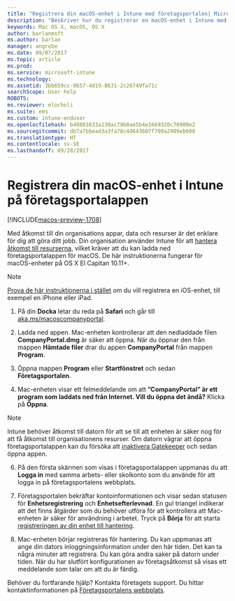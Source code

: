 ```yaml
---
title: "Registrera din macOS-enhet i Intune med företagsportalen| Microsoft Docs"
description: "Beskriver hur du registrerar en macOS-enhet i Intune med företagsportalappen"
keywords: Mac OS X, macOS, OS X
author: barlanmsft
ms.author: barlan
manager: angrobe
ms.date: 09/07/2017
ms.topic: article
ms.prod: 
ms.service: microsoft-intune
ms.technology: 
ms.assetid: 3bb659cc-9b57-4d19-8631-2c26749fa71c
searchScope: User help
ROBOTS: 
ms.reviewer: elocholi
ms.suite: ems
ms.custom: intune-enduser
ms.openlocfilehash: b40801633a130ac79b0ae5b4e1669320c70909e2
ms.sourcegitcommit: db7a7bbead3a3fa78c4d643607f709a2909eb608
ms.translationtype: HT
ms.contentlocale: sv-SE
ms.lasthandoff: 09/28/2017
---
```

# <a name="enroll-your-macos-device-in-intune-with-the-company-portal-app"></a>Registrera din macOS-enhet i Intune på företagsportalappen

[!INCLUDE[macos-preview-1708](./includes/macos-preview-1708.md)]

Med åtkomst till din organisations appar, data och resurser är det enklare för dig att göra ditt jobb. Din organisation använder Intune för att [hantera åtkomst till resurserna](what-happens-if-you-install-the-Company-Portal-app-and-enroll-your-device-in-intune-ios.md), vilket kräver att du kan ladda ned företagsportalappen för macOS. De här instruktionerna fungerar för macOS-enheter på OS X El Capitan 10.11+.

  > [!NOTE]
  > [Prova de här instruktionerna i stället](enroll-your-device-in-intune-ios.md) om du vill registrera en iOS-enhet, till exempel en iPhone eller iPad.

1.  På din __Docka__ letar du reda på __Safari__ och går till [aka.ms/macoscompanyportal](https://aka.ms/macoscompanyportal). 

2. Ladda ned appen. Mac-enheten kontrollerar att den nedladdade filen **CompanyPortal.dmg** är säker att öppna. När du öppnar den från mappen **Hämtade filer** drar du appen **CompanyPortal** från mappen **Program**.

3. Öppna mappen **Program** eller **Startfönstret** och sedan **Företagsportalen**.

4. Mac-enheten visar ett felmeddelande om att **”CompanyPortal” är ett program som laddats ned från Internet. Vill du öppna det ändå?** Klicka på **Öppna**.

  > [!NOTE]
  > Intune behöver åtkomst till datorn för att se till att enheten är säker nog för att få åtkomst till organisationens resurser. Om datorn vägrar att öppna företagsportalappen kan du försöka att [inaktivera Gatekeeper](https://support.apple.com/HT202491) och sedan öppna appen.

6. På den första skärmen som visas i företagsportalappen uppmanas du att **Logga in** med samma arbets- eller skolkonto som du använde för att logga in på företagsportalens webbplats.

7. Företagsportalen bekräftar kontoinformationen och visar sedan statusen för **Enhetsregistrering** och **Enhetsefterlevnad**. En gul triangel indikerar att det finns åtgärder som du behöver utföra för att kontrollera att Mac-enheten är säker för användning i arbetet. Tryck på **Börja** för att starta [registreringen av din enhet till hantering](what-info-can-your-company-see-when-you-enroll-your-device-in-intune.md).

8. Mac-enheten börjar registreras för hantering. Du kan uppmanas att ange din dators inloggningsinformation under den här tiden. Det kan ta några minuter att registrera. Du kan göra andra saker på datorn under tiden. När du har slutfört konfigurationen av företagsåtkomst så visas ett meddelande som talar om att du är färdig.

Behöver du fortfarande hjälp? Kontakta företagets support. Du hittar kontaktinformationen på [Företagsportalens webbplats](https://portal.manage.microsoft.com).
